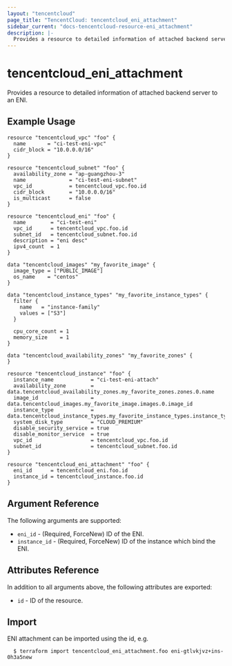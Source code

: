 ```yaml
---
layout: "tencentcloud"
page_title: "TencentCloud: tencentcloud_eni_attachment"
sidebar_current: "docs-tencentcloud-resource-eni_attachment"
description: |-
  Provides a resource to detailed information of attached backend server to an ENI.
---
```


# tencentcloud_eni_attachment

Provides a resource to detailed information of attached backend server to an ENI.

## Example Usage

```hcl
resource "tencentcloud_vpc" "foo" {
  name       = "ci-test-eni-vpc"
  cidr_block = "10.0.0.0/16"
}

resource "tencentcloud_subnet" "foo" {
  availability_zone = "ap-guangzhou-3"
  name              = "ci-test-eni-subnet"
  vpc_id            = tencentcloud_vpc.foo.id
  cidr_block        = "10.0.0.0/16"
  is_multicast      = false
}

resource "tencentcloud_eni" "foo" {
  name        = "ci-test-eni"
  vpc_id      = tencentcloud_vpc.foo.id
  subnet_id   = tencentcloud_subnet.foo.id
  description = "eni desc"
  ipv4_count  = 1
}

data "tencentcloud_images" "my_favorite_image" {
  image_type = ["PUBLIC_IMAGE"]
  os_name    = "centos"
}

data "tencentcloud_instance_types" "my_favorite_instance_types" {
  filter {
    name   = "instance-family"
    values = ["S3"]
  }

  cpu_core_count = 1
  memory_size    = 1
}

data "tencentcloud_availability_zones" "my_favorite_zones" {
}

resource "tencentcloud_instance" "foo" {
  instance_name            = "ci-test-eni-attach"
  availability_zone        = data.tencentcloud_availability_zones.my_favorite_zones.zones.0.name
  image_id                 = data.tencentcloud_images.my_favorite_image.images.0.image_id
  instance_type            = data.tencentcloud_instance_types.my_favorite_instance_types.instance_types.0.instance_type
  system_disk_type         = "CLOUD_PREMIUM"
  disable_security_service = true
  disable_monitor_service  = true
  vpc_id                   = tencentcloud_vpc.foo.id
  subnet_id                = tencentcloud_subnet.foo.id
}

resource "tencentcloud_eni_attachment" "foo" {
  eni_id      = tencentcloud_eni.foo.id
  instance_id = tencentcloud_instance.foo.id
}
```

## Argument Reference

The following arguments are supported:

* `eni_id` - (Required, ForceNew) ID of the ENI.
* `instance_id` - (Required, ForceNew) ID of the instance which bind the ENI.

## Attributes Reference

In addition to all arguments above, the following attributes are exported:

* `id` - ID of the resource.



## Import

ENI attachment can be imported using the id, e.g.

```
  $ terraform import tencentcloud_eni_attachment.foo eni-gtlvkjvz+ins-0h3a5new
```

